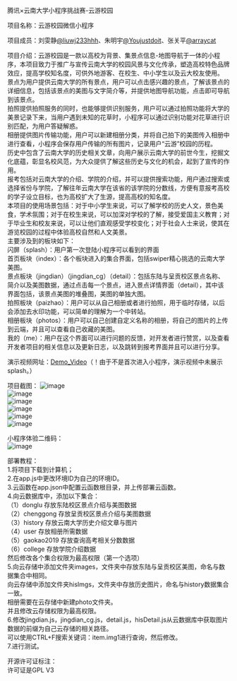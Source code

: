 腾讯×云南大学小程序挑战赛-云游校园  

项目名称：云游校园微信小程序  

项目成员：刘雯静[@liuwj233hhh](https://github.com/liuwj233hhh)、朱明宇[@Youjustdoit](https://github.com/Youjustdoit)、张关平[@arraycat](https://github.com/arraycat)  

项目介绍：云游校园是一款以高校为背景、集景点信息-地图导航于一体的小程序，本项目致力于推广与宣传云南大学的校园风景与文化传承，塑造高校特色品牌效应，提高学校知名度，可供外地游客、在校生、中小学生以及云大校友使用。  
景点为用户提供云南大学的所有景点，用户可以点击感兴趣的景点，了解该景点的详细信息，包括该景点的美图与文字简介等，并提供地图导航功能，点击即可导航到该景点。  
拍照提供拍照服务的同时，也能够提供识别服务，用户可以通过拍照功能将大学的美景记录下来，当用户遇到未知的花草时，小程序可以通过识别功能对花草进行识别匹配，为用户答疑解惑。  
相册提供图片传输功能，用户可以新建相册分类，并将自己拍下的美图传入相册中进行查看，小程序会保存用户传输的所有图片，记录用户“云游”校园的历程。  
历史中包含了云南大学的历史相关文章，向用户展示云南大学的前世今生，挖掘文化底蕴，彰显名校风范，为大众提供了解这些历史与文化的机会，起到了宣传的作用。  
报考包括对云南大学的介绍、学院的介绍，并可以提供搜索功能，用户通过搜索或选择省份与学院，了解往年云南大学在该省的该学院的分数线，方便有意报考高校的学子设立目标，也为高校扩大了生源，提高高校的知名度。  
本项目的使用场景包括：对于中小学生来说，可以了解学校的历史人文，景色美食，学术氛围；对于在校生来说，可以加深对学校的了解，接受爱国主义教育；对于毕业生和校友来说，可以让他们直观感受学校变化；对于社会人士来说，使其在游览校园的过程中体验高校自然和人文美景。  
主要涉及到的板块如下：  
闪屏（splash）：用户第一次登陆小程序可以看到的界面  
首页板块（index）：各个板块进入的集合界面，包括swiper精心挑选的云南大学美图。  
景点板块（jingdian）（jingdian_cg）（detail）：包括东陆与呈贡校区景点名称、简介以及美图数据，通过点击每一个景点，进入景点详情界面（detail），其中该界面包括，该景点美图的堆叠图，美图的单独大图。  
拍照板块（paizhao）：用户可以从自己相册或者进行拍照，用于临时存储，以后会添加去水印功能，可以简单的理解为一个中转站。  
相册板块（photos）：用户可以自己创建自定义名称的相册，将自己的图片的上传到云端，并且可以查看自己收藏的美图。  
我的（me）：用户在这个界面可以进行问题的反馈，对开发者进行赞赏，以及查看开发者项目的相关信息以及更新日志，以及跳转到报考界面并且可以进行分享。  
  
演示视频网址：[Demo_Video](https://www.et.ynu.edu.cn/appdd/uploads/20181060009/8/video.mp4
)（！由于不是首次进入小程序，演示视频中未展示splash。）


项目截图：
![image](https://www.et.ynu.edu.cn/appdd/uploads/20181020105/8/ph1.jpg)  
![image](https://www.et.ynu.edu.cn/appdd/uploads/20181020105/8/ph2.jpg)  
![image](https://www.et.ynu.edu.cn/appdd/uploads/20181020105/8/ph3.jpg)  
![image](https://www.et.ynu.edu.cn/appdd/uploads/20181020105/8/ph4.jpg)  
![image](https://www.et.ynu.edu.cn/appdd/uploads/20181020105/8/ph5.jpg)  
![image](https://www.et.ynu.edu.cn/appdd/uploads/20181020105/8/ph6.jpg)  

小程序体验二维码：  
![image](https://www.et.ynu.edu.cn/appdd/uploads/20181060009/8/%E4%BA%91%E6%B8%B8%E6%A0%A1%E5%9B%AD-%E4%BD%93%E9%AA%8C%E4%BA%8C%E7%BB%B4%E7%A0%81.jpg)  

部署教程：  
1.将项目下载到计算机；  
2.在app.js中更改环境ID为自己的环境ID。  
3.云函数在app.json中配置云函数根目录，并上传部署云函数。  
4.向云数据库中，添加以下集合：  
（1）donglu  存放东陆校区景点介绍与美图数据  
（2）chenggong  存放呈贡校区景点介绍与美图数据  
（3）history  存放云南大学历史介绍文章与图片  
（4）user  存放相册所需数据  
（5）gaokao2019  存放查询高考相关分数数据  
（6）college  存放学院介绍数据  
然后修改各个集合权限为最高权限（第一个选项）  
5.向云存储中添加文件夹images，文件夹中存放东陆与呈贡校区美图，命名与数据集合中相同。  
  向云存储中添加文件夹hisImgs，文件夹中存放历史图片，命名与history数据集合一致。  
  相册需要在云存储中新建photo文件夹。  
  并且修改云存储权限为最高权限。  
6.修改jingdian.js，jingdian_cg.js，detail.js，hisDetail.js从云数据库中获取图片数据的前缀为自己云存储的相关路径。  
  可以使用CTRL+F搜索关键词：item.img1进行查询，然后修改。  
7.进行测试。  

开源许可证标注：  
许可证是GPL V3
